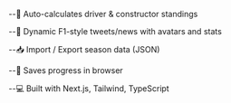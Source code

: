 --🧠 Auto-calculates driver & constructor standings

--📰 Dynamic F1-style tweets/news with avatars and stats

--📥 Import / Export season data (JSON)

--💾 Saves progress in browser

--💻 Built with Next.js, Tailwind, TypeScript

